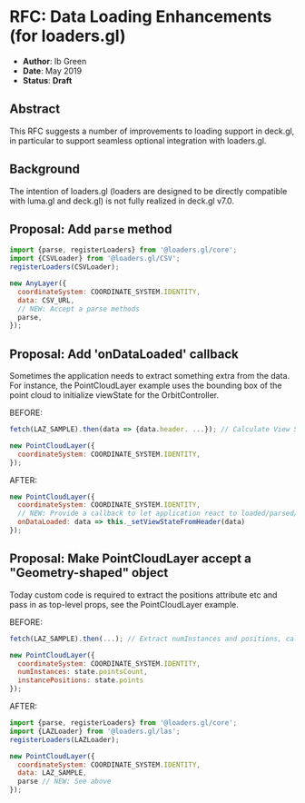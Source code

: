 # RFC: Data Loading Enhancements (for loaders.gl)

* **Author**: Ib Green
* **Date**: May 2019
* **Status**: **Draft**

## Abstract

This RFC suggests a number of improvements to loading support in deck.gl, in particular to support seamless optional integration with loaders.gl.

## Background

The intention of loaders.gl (loaders are designed to be directly compatible with luma.gl and deck.gl) is not fully realized in deck.gl v7.0.


## Proposal: Add `parse` method

```js
import {parse, registerLoaders} from '@loaders.gl/core';
import {CSVLoader} from '@loaders.gl/CSV';
registerLoaders(CSVLoader);

new AnyLayer({
  coordinateSystem: COORDINATE_SYSTEM.IDENTITY,
  data: CSV_URL,
  // NEW: Accept a parse methods
  parse,
});
```


## Proposal: Add 'onDataLoaded' callback

Sometimes the application needs to extract something extra from the data. For instance, the PointCloudLayer example uses the bounding box of the point cloud to initialize viewState for the OrbitController.

BEFORE:
```js
fetch(LAZ_SAMPLE).then(data => {data.header. ...}); // Calculate View State from header

new PointCloudLayer({
  coordinateSystem: COORDINATE_SYSTEM.IDENTITY,
});
```

AFTER:
```js 
new PointCloudLayer({
  coordinateSystem: COORDINATE_SYSTEM.IDENTITY,
  // NEW: Provide a callback to let application react to loaded/parsed/transfored data
  onDataLoaded: data => this._setViewStateFromHeader(data)
});
```


## Proposal: Make PointCloudLayer accept a "Geometry-shaped" object

Today custom code is required to extract the positions attribute etc and pass in as top-level props, see the PointCloudLayer example.

BEFORE:
```js
fetch(LAZ_SAMPLE).then(...); // Extract numInstances and positions, calculate View State

new PointCloudLayer({
  coordinateSystem: COORDINATE_SYSTEM.IDENTITY,
  numInstances: state.pointsCount,
  instancePositions: state.points
});
```

AFTER:
```js
import {parse, registerLoaders} from '@loaders.gl/core';
import {LAZLoader} from '@loaders.gl/las';
registerLoaders(LAZLoader);

new PointCloudLayer({
  coordinateSystem: COORDINATE_SYSTEM.IDENTITY,
  data: LAZ_SAMPLE,
  parse // NEW: See above
});
```
